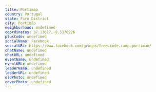 ```yaml
---
title: Portimão
country: Portugal
state: Faro District
city: Portimão
neighborhood: undefined
coordinates: 37.13617,-8.5376926
plusCode: undefined
socialName: Facebook
socialURL: https://www.facebook.com/groups/free.code.camp.portimao/
chatName: undefined
chatURL: undefined
eventName: undefined
eventURL: undefined
leaderName: undefined
leaderURL: undefined
oldPhoto: undefined
coverPhoto: undefined
---
```

